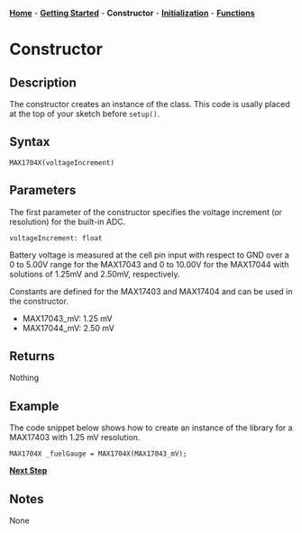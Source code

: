 [**Home**](https://porrey.github.io/max1704x) -
[**Getting Started**](https://porrey.github.io/max1704x/getting-started) -
**Constructor** -
[**Initialization**](https://porrey.github.io/max1704x/initialization) -
[**Functions**](https://porrey.github.io/max1704x/functions)
# Constructor
## Description
The constructor creates an instance of the class. This code is usally placed at the top of your sketch before `setup()`.
## Syntax
`MAX1704X(voltageIncrement)`

## Parameters
The first parameter of the constructor specifies the voltage increment (or resolution) for the built-in ADC.

`voltageIncrement: float`

Battery voltage is measured at the cell pin input with respect to GND over a 0 to 5.00V range for the MAX17043 and 0 to 10.00V for the MAX17044 with solutions of 1.25mV and 2.50mV, respectively.

Constants are defined for the MAX17403 and MAX17404 and can be used in the constructor.

* MAX17043_mV: 1.25 mV
* MAX17044_mV: 2.50 mV

## Returns
Nothing
## Example
The code snippet below shows how to create an instance of the library for a MAX17403 with 1.25 mV resolution.

`MAX1704X _fuelGauge = MAX1704X(MAX17043_mV);`

[**Next Step**](https://porrey.github.io/max1704x/initialization)

## Notes
None